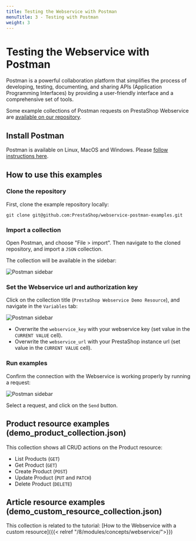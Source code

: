 ```yaml
---
title: Testing the Webservice with Postman
menuTitle: 3 - Testing with Postman
weight: 3
---
```


# Testing the Webservice with Postman

Postman is a powerful collaboration platform that simplifies the process of developing, testing, documenting, and sharing APIs (Application Programming Interfaces) by providing a user-friendly interface and a comprehensive set of tools.

Some example collections of Postman requests on PrestaShop Webservice are [available on our repository](https://github.com/PrestaShop/webservice-postman-examples). 

## Install Postman

Postman is available on Linux, MacOS and Windows. Please [follow instructions here](https://learning.postman.com/docs/getting-started/installation-and-updates/).

## How to use this examples

### Clone the repository

First, clone the example repository locally: 

```shell
git clone git@github.com:PrestaShop/webservice-postman-examples.git
```

### Import a collection

Open Postman, and choose "File > import". Then navigate to the cloned repository, and import a `JSON` collection.

The collection will be available in the sidebar:

![Postman sidebar](../assets/postman01.png)

### Set the Webservice url and authorization key

Click on the collection title (`PrestaShop Webservice Demo Resource`), and navigate in the `Variables` tab:

![Postman sidebar](../assets/postman02.png)

- Overwrite the `webservice_key` with your webservice key (set value in the `CURRENT VALUE` cell).
- Overwrite the `webservice_url` with your PrestaShop instance url (set value in the `CURRENT VALUE` cell).

### Run examples

Confirm the connection with the Webservice is working properly by running a request: 

![Postman sidebar](../assets/postman03.png)

Select a request, and click on the `Send` button.

## Product resource examples (demo_product_collection.json)

This collection shows all CRUD actions on the Product resource:

- List Products (`GET`)
- Get Product (`GET`)
- Create Product (`POST`)
- Update Product (`PUT` and `PATCH`)
- Delete Product (`DELETE`)

## Article resource examples (demo_custom_resource_collection.json)

This collection is related to the tutorial: [How to the Webservice with a custom resource]({{< relref "/8/modules/concepts/webservice/">}})